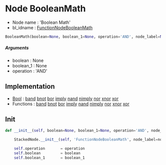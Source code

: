 # Node BooleanMath

- Node name : 'Boolean Math'
- bl_idname : [FunctionNodeBooleanMath](https://docs.blender.org/api/current/bpy.types.{bl_idname}.html)


``` python
BooleanMath(boolean=None, boolean_1=None, operation='AND', node_label=None, node_color=None)
```
##### Arguments

- boolean : None
- boolean_1 : None
- operation : 'AND'

## Implementation

- [Bool](/docs/GeoNodes/Bool.md) : [band](/docs/GeoNodes/Bool.md#band) [bnot](/docs/GeoNodes/Bool.md#bnot) [bor](/docs/GeoNodes/Bool.md#bor) [imply](/docs/GeoNodes/Bool.md#imply) [nand](/docs/GeoNodes/Bool.md#nand) [nimply](/docs/GeoNodes/Bool.md#nimply) [nor](/docs/GeoNodes/Bool.md#nor) [xnor](/docs/GeoNodes/Bool.md#xnor) [xor](/docs/GeoNodes/Bool.md#xor)
- Functions : [band](/docs/GeoNodes/GeoNodes.md#band) [bnot](/docs/GeoNodes/GeoNodes.md#bnot) [bor](/docs/GeoNodes/GeoNodes.md#bor) [imply](/docs/GeoNodes/GeoNodes.md#imply) [nand](/docs/GeoNodes/GeoNodes.md#nand) [nimply](/docs/GeoNodes/GeoNodes.md#nimply) [nor](/docs/GeoNodes/GeoNodes.md#nor) [xnor](/docs/GeoNodes/GeoNodes.md#xnor) [xor](/docs/GeoNodes/GeoNodes.md#xor)

## Init

``` python
def __init__(self, boolean=None, boolean_1=None, operation='AND', node_label=None, node_color=None):

    StackedNode.__init__(self, 'FunctionNodeBooleanMath', node_label=node_label, node_color=node_color)

    self.operation       = operation
    self.boolean         = boolean
    self.boolean_1       = boolean_1
```
